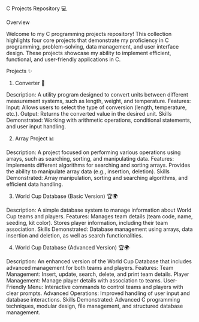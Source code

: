 C Projects Repository 💻

Overview

Welcome to my C programming projects repository! This collection highlights four core projects that demonstrate my proficiency in C programming, problem-solving, data management, and user interface design. These projects showcase my ability to implement efficient, functional, and user-friendly applications in C.

Projects ✨

1. Converter 🔄
   
Description: A utility program designed to convert units between different measurement systems, such as length, weight, and temperature.
Features:
Input: Allows users to select the type of conversion (length, temperature, etc.).
Output: Returns the converted value in the desired unit.
Skills Demonstrated: Working with arithmetic operations, conditional statements, and user input handling.

2. Array Project 📊

Description: A project focused on performing various operations using arrays, such as searching, sorting, and manipulating data.
Features:
Implements different algorithms for searching and sorting arrays.
Provides the ability to manipulate array data (e.g., insertion, deletion).
Skills Demonstrated: Array manipulation, sorting and searching algorithms, and efficient data handling.

3. World Cup Database (Basic Version) 🏆🌍
   
Description: A simple database system to manage information about World Cup teams and players.
Features:
Manages team details (team code, name, seeding, kit color).
Stores player information, including their team association.
Skills Demonstrated: Database management using arrays, data insertion and deletion, as well as search functionalities.

4. World Cup Database (Advanced Version) 🏆🌍
   
Description: An enhanced version of the World Cup Database that includes advanced management for both teams and players.
Features:
Team Management: Insert, update, search, delete, and print team details.
Player Management: Manage player details with association to teams.
User-Friendly Menu: Interactive commands to control teams and players with clear prompts.
Advanced Operations: Improved handling of user input and database interactions.
Skills Demonstrated: Advanced C programming techniques, modular design, file management, and structured database management.
